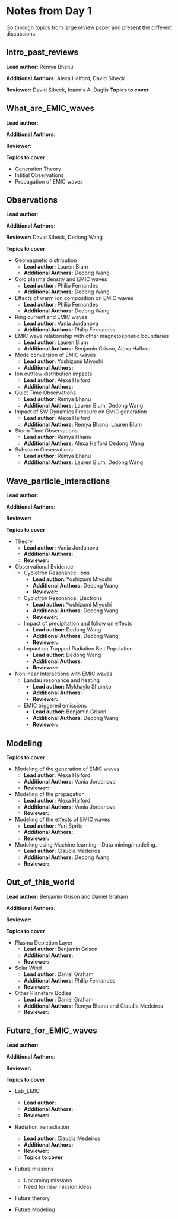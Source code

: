 # Notes from Day 1 

Go through topics from large review paper and present the different discussions. 


## Intro_past_reviews
**Lead author:** Remya Bhanu 

**Additional Authors:** Alexa Halford, David Sibeck 

**Reviewer:** David Sibeck, Ioannis A. Daglis 
**Topics to cover**

## What_are_EMIC_waves
**Lead author:** 

**Additional Authors:**

**Reviewer:** 

**Topics to cover**
* Generation Theory 
* Intitial Observations 
* Propagation of EMIC waves 

## Observations
**Lead author:** 

**Additional Authors:**

**Reviewer:** David Sibeck, Dedong Wang 

**Topics to cover**
* Geomagnetic distribution
  - **Lead author:** Lauren Blum
  - **Additional Authors:** Dedong Wang
* Cold plasma density and EMIC waves
  - **Lead author:** Philip Fernandes
  - **Additional Authors:** Dedong Wang 
* Effects of warm ion composition on EMIC waves
  - **Lead author:** Philip Fernandes
  - **Additional Authors:** Dedong Wang 
* Ring current and EMIC waves
  - **Lead author:** Vania Jordanova 
  - **Additional Authors:** Philip Fernandes
* EMIC wave relationship with other magnetospheric boundaries
  - **Lead author:** Lauren Blum
  - **Additional Authors:** Benjamin Grison, Alexa Halford
* Mode conversion of EMIC waves
  - **Lead author:** Yoshizumi Miyoshi
  - **Additional Authors:** 
* Ion outflow distribution impacts
  - **Lead author:** Alexa Halford
  - **Additional Authors:** 
* Quiet Time Observations
  - **Lead author:** Remya Bhanu
  - **Additional Authors:** Lauren Blum, Dedong Wang 
* Impact of SW Dynamics Pressure on EMIC generation
  - **Lead author:** Alexa Halford
  - **Additional Authors:** Remya Bhanu, Lauren Blum
* Storm Time Observations
  - **Lead author:** Remya Hhanu
  - **Additional Authors:** Alexa Halford Dedong Wang
* Substorm Observations
  - **Lead author:** Remya Bhanu
  - **Additional Authors:** Lauren Blum, Dedong Wang

## Wave_particle_interactions
**Lead author:** 

**Additional Authors:**

**Reviewer:** 

**Topics to cover**
* Theory	
  - **Lead author:** Vania Jordanova
  - **Additional Authors:**
  - **Reviewer:** 
* Observational Evidence	
  - Cyclotron Resonance: Ions
    + **Lead author:** Yoshizumi Miyoshi
    + **Additional Authors:** Dedong Wang
    + **Reviewer:** 
  - Cyclotron Resonance: Electrons
    + **Lead author:** Yoshizumi Miyoshi
    + **Additional Authors:** Dedong Wang
    + **Reviewer:** 
  - Impact of precipitation and follow on effects
    + **Lead author:** Dedong Wang
    + **Additional Authors:** Dedong Wang
    + **Reviewer:** 
  - Impact on Trapped Radiation Belt Population
    + **Lead author:** Dedong Wang 
    + **Additional Authors:**
    + **Reviewer:** 
* Nonlinear Interactions with EMIC waves	
  - Landau resonance and heating
    + **Lead author:** Mykhaylo Shumko
    + **Additional Authors:**
    + **Reviewer:** 
  - EMIC triggered emissions
    + **Lead author:** Benjamin Grison 
    + **Additional Authors:** Dedong Wang
    + **Reviewer:** 

## Modeling
**Topics to cover**
* Modeling of the generation of EMIC waves
  - **Lead author:** Alexa Halford
  - **Additional Authors:** Vania Jordanova 
  - **Reviewer:** 
* Modeling of the propagation
  - **Lead author:** Alexa Halford
  - **Additional Authors:** Vania Jordanova
  - **Reviewer:** 
* Modeling of the effects of EMIC waves
  - **Lead author:** Yuri Sprits
  - **Additional Authors:**
  - **Reviewer:** 
* Modeling using Machine learning - Data mining/modeling.
  - **Lead author:** Claudia Medeiros
  - **Additional Authors:** Dedong Wang
  - **Reviewer:** 


## Out_of_this_world

**Lead author:** Benjamin Grison and Daniel Graham

**Additional Authors:**

**Reviewer:** 

**Topics to cover**
* Plasma Depletion Layer
  - **Lead author:** Benjamin Grison 
  - **Additional Authors:** 
  - **Reviewer:** 
* Solar Wind
  - **Lead author:** Daniel Graham
  - **Additional Authors:** Philip Fernandes
  - **Reviewer:** 
* Other Planetary Bodies
  - **Lead author:** Daniel Graham 
  - **Additional Authors:** Remya Bhanu and Claudia Medeiros
  - **Reviewer:** 



## Future_for_EMIC_waves
**Lead author:** 

**Additional Authors:**

**Reviewer:** 


**Topics to cover**
- Lab_EMIC
  + **Lead author:** 
  + **Additional Authors:**
  + **Reviewer:** 

- Radiation_remediation
  + **Lead author:** Claudia Medeiros
  + **Additional Authors:**
  + **Reviewer:** 
  + **Topics to cover**
  
- Future missions
  + Upcoming missions
  + Need for new mission ideas 
  
- Future therory 

- Future Modeling 

